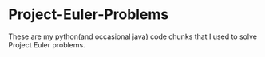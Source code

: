 # Project-Euler-Problems
These are my python(and occasional java) code chunks that I used to solve Project Euler problems.
